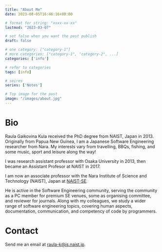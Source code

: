 ```yaml
---
title: "About Me"
date: 2023-08-05T16:46:16+08:00

# format for string: "xxxx-xx-xx"
lastmod: "2023-03-07"

# set false when you want the post publish
draft: false

# one category: ["category-1"] 
# more categories: ["category-1", "category-2", ...]
categories: ['info']

# refer to categories
tags: [info]

# seires
series: ['Notes']

# Top image for the post
image: "/images/about.jpg"
---
```

<!--more-->
# Bio
Raula Gaikovina Kula received the PhD degree from NAIST, Japan in 2013. Originally from Papua New Guinea, I am a Japanese Software Engineering researcher from Nara. My interests vary from travelling, BBQs, fishing, and some music, sport and leisure along the way!

I was research assistant professor with Osaka University in 2013, then became an Assistant Profesor at NAIST in 2017.

I am now an associate professor with the Nara Institute of Science and Technology (NAIST), Japan at [NAIST-SE](https://naist-se.github.io/).

He is active in the Software Engineering community, serving the community as a PC member for premium SE venues, some as organising committee, and reviewer for journals. Along with my colleagues, we study a wider range of software engineering topics, covering human aspects, documentation, communication, and competency of code by programmers.  

# Contact
Send me an email at raula-k@is.naist.jp.
